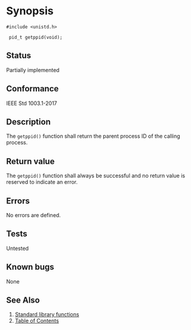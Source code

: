 # Synopsis 
`#include <unistd.h>`</br>

` pid_t getppid(void);`</br>

## Status
Partially implemented
## Conformance
IEEE Std 1003.1-2017
## Description


The `getppid()` function shall return the parent process ID of the calling process.


## Return value


The `getppid()` function shall always be successful and no return value is reserved to indicate an error.


## Errors


No errors are defined.




## Tests

Untested

## Known bugs

None

## See Also 
1. [Standard library functions](../README.md)
2. [Table of Contents](../../../README.md)
